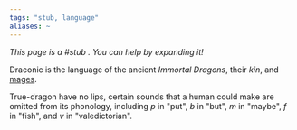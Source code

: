 ```yaml
---
tags: "stub, language"
aliases: ~
---
```


*This page is a #stub . You can help by expanding it!*

Draconic is the language of the ancient *Immortal Dragons*, their *kin*, and [mages](..\..\..\..\..\Game%20Notes\Mechanics\How%20the%20Weave%20becomes%20Magic.md). 

True-dragon have no lips, certain sounds that a human could make are omitted from its phonology, including *p* in "put", *b* in "but", *m* in "maybe", *f* in "fish", and *v* in "valedictorian".
